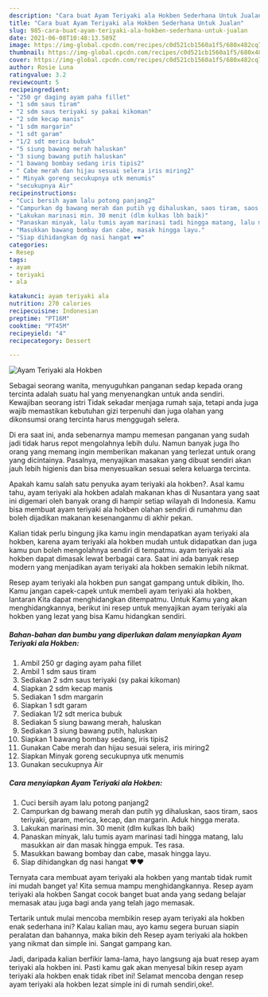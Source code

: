 ```yaml
---
description: "Cara buat Ayam Teriyaki ala Hokben Sederhana Untuk Jualan"
title: "Cara buat Ayam Teriyaki ala Hokben Sederhana Untuk Jualan"
slug: 985-cara-buat-ayam-teriyaki-ala-hokben-sederhana-untuk-jualan
date: 2021-06-08T10:48:13.589Z
image: https://img-global.cpcdn.com/recipes/c0d521cb1560a1f5/680x482cq70/ayam-teriyaki-ala-hokben-foto-resep-utama.jpg
thumbnail: https://img-global.cpcdn.com/recipes/c0d521cb1560a1f5/680x482cq70/ayam-teriyaki-ala-hokben-foto-resep-utama.jpg
cover: https://img-global.cpcdn.com/recipes/c0d521cb1560a1f5/680x482cq70/ayam-teriyaki-ala-hokben-foto-resep-utama.jpg
author: Rosie Luna
ratingvalue: 3.2
reviewcount: 5
recipeingredient:
- "250 gr daging ayam paha fillet"
- "1 sdm saus tiram"
- "2 sdm saus teriyaki sy pakai kikoman"
- "2 sdm kecap manis"
- "1 sdm margarin"
- "1 sdt garam"
- "1/2 sdt merica bubuk"
- "5 siung bawang merah haluskan"
- "3 siung bawang putih haluskan"
- "1 bawang bombay sedang iris tipis2"
- " Cabe merah dan hijau sesuai selera iris miring2"
- " Minyak goreng secukupnya utk menumis"
- "secukupnya Air"
recipeinstructions:
- "Cuci bersih ayam lalu potong panjang2"
- "Campurkan dg bawang merah dan putih yg dihaluskan, saos tiram, saos teriyaki, garam, merica, kecap, dan margarin. Aduk hingga merata."
- "Lakukan marinasi min. 30 menit (dlm kulkas lbh baik)"
- "Panaskan minyak, lalu tumis ayam marinasi tadi hingga matang, lalu masukkan air dan masak hingga empuk. Tes rasa."
- "Masukkan bawang bombay dan cabe, masak hingga layu."
- "Siap dihidangkan dg nasi hangat ❤️❤️"
categories:
- Resep
tags:
- ayam
- teriyaki
- ala

katakunci: ayam teriyaki ala 
nutrition: 270 calories
recipecuisine: Indonesian
preptime: "PT16M"
cooktime: "PT45M"
recipeyield: "4"
recipecategory: Dessert

---
```



![Ayam Teriyaki ala Hokben](https://img-global.cpcdn.com/recipes/c0d521cb1560a1f5/680x482cq70/ayam-teriyaki-ala-hokben-foto-resep-utama.jpg)

Sebagai seorang wanita, menyuguhkan panganan sedap kepada orang tercinta adalah suatu hal yang menyenangkan untuk anda sendiri. Kewajiban seorang istri Tidak sekadar menjaga rumah saja, tetapi anda juga wajib memastikan kebutuhan gizi terpenuhi dan juga olahan yang dikonsumsi orang tercinta harus menggugah selera.

Di era  saat ini, anda sebenarnya mampu memesan panganan yang sudah jadi tidak harus repot mengolahnya lebih dulu. Namun banyak juga lho orang yang memang ingin memberikan makanan yang terlezat untuk orang yang dicintainya. Pasalnya, menyajikan masakan yang dibuat sendiri akan jauh lebih higienis dan bisa menyesuaikan sesuai selera keluarga tercinta. 



Apakah kamu salah satu penyuka ayam teriyaki ala hokben?. Asal kamu tahu, ayam teriyaki ala hokben adalah makanan khas di Nusantara yang saat ini digemari oleh banyak orang di hampir setiap wilayah di Indonesia. Kamu bisa membuat ayam teriyaki ala hokben olahan sendiri di rumahmu dan boleh dijadikan makanan kesenanganmu di akhir pekan.

Kalian tidak perlu bingung jika kamu ingin mendapatkan ayam teriyaki ala hokben, karena ayam teriyaki ala hokben mudah untuk didapatkan dan juga kamu pun boleh mengolahnya sendiri di tempatmu. ayam teriyaki ala hokben dapat dimasak lewat berbagai cara. Saat ini ada banyak resep modern yang menjadikan ayam teriyaki ala hokben semakin lebih nikmat.

Resep ayam teriyaki ala hokben pun sangat gampang untuk dibikin, lho. Kamu jangan capek-capek untuk membeli ayam teriyaki ala hokben, lantaran Kita dapat menghidangkan ditempatmu. Untuk Kamu yang akan menghidangkannya, berikut ini resep untuk menyajikan ayam teriyaki ala hokben yang lezat yang bisa Kamu hidangkan sendiri.

<!--inarticleads1-->

##### Bahan-bahan dan bumbu yang diperlukan dalam menyiapkan Ayam Teriyaki ala Hokben:

1. Ambil 250 gr daging ayam paha fillet
1. Ambil 1 sdm saus tiram
1. Sediakan 2 sdm saus teriyaki (sy pakai kikoman)
1. Siapkan 2 sdm kecap manis
1. Sediakan 1 sdm margarin
1. Siapkan 1 sdt garam
1. Sediakan 1/2 sdt merica bubuk
1. Sediakan 5 siung bawang merah, haluskan
1. Sediakan 3 siung bawang putih, haluskan
1. Siapkan 1 bawang bombay sedang, iris tipis2
1. Gunakan  Cabe merah dan hijau sesuai selera, iris miring2
1. Siapkan  Minyak goreng secukupnya utk menumis
1. Gunakan secukupnya Air




<!--inarticleads2-->

##### Cara menyiapkan Ayam Teriyaki ala Hokben:

1. Cuci bersih ayam lalu potong panjang2
1. Campurkan dg bawang merah dan putih yg dihaluskan, saos tiram, saos teriyaki, garam, merica, kecap, dan margarin. Aduk hingga merata.
1. Lakukan marinasi min. 30 menit (dlm kulkas lbh baik)
1. Panaskan minyak, lalu tumis ayam marinasi tadi hingga matang, lalu masukkan air dan masak hingga empuk. Tes rasa.
1. Masukkan bawang bombay dan cabe, masak hingga layu.
1. Siap dihidangkan dg nasi hangat ❤️❤️




Ternyata cara membuat ayam teriyaki ala hokben yang mantab tidak rumit ini mudah banget ya! Kita semua mampu menghidangkannya. Resep ayam teriyaki ala hokben Sangat cocok banget buat anda yang sedang belajar memasak atau juga bagi anda yang telah jago memasak.

Tertarik untuk mulai mencoba membikin resep ayam teriyaki ala hokben enak sederhana ini? Kalau kalian mau, ayo kamu segera buruan siapin peralatan dan bahannya, maka bikin deh Resep ayam teriyaki ala hokben yang nikmat dan simple ini. Sangat gampang kan. 

Jadi, daripada kalian berfikir lama-lama, hayo langsung aja buat resep ayam teriyaki ala hokben ini. Pasti kamu gak akan menyesal bikin resep ayam teriyaki ala hokben enak tidak ribet ini! Selamat mencoba dengan resep ayam teriyaki ala hokben lezat simple ini di rumah sendiri,oke!.


